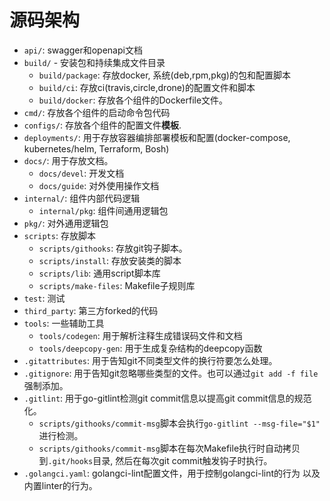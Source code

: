 # 源码架构

* `api/`:  swagger和openapi文档
* `build/` - 安装包和持续集成文件目录
    * `build/package`: 存放docker, 系统(deb,rpm,pkg)的包和配置脚本
    * `build/ci`: 存放ci(travis,circle,drone)的配置文件和脚本
    * `build/docker`: 存放各个组件的Dockerfile文件。
* `cmd/`: 存放各个组件的启动命令包代码
* `configs/`: 存放各个组件的配置文件**模板**.
* `deployments/`: 用于存放容器编排部署模板和配置(docker-compose, kubernetes/helm, Terraform, Bosh)
* `docs/`: 用于存放文档。
    * `docs/devel`: 开发文档
    * `docs/guide`: 对外使用操作文档
* `internal/`: 组件内部代码逻辑
    * `internal/pkg`: 组件间通用逻辑包
* `pkg/`: 对外通用逻辑包
* `scripts`: 存放脚本
    * `scripts/githooks`: 存放git钩子脚本。
    * `scripts/install`: 存放安装类的脚本
    * `scripts/lib`: 通用script脚本库
    * `scripts/make-files`: Makefile子规则库
* `test`: 测试
* `third_party`: 第三方forked的代码
* `tools`: 一些辅助工具
    * `tools/codegen`: 用于解析注释生成错误码文件和文档
    * `tools/deepcopy-gen`: 用于生成复杂结构的deepcopy函数
* `.gitattributes`: 用于告知git不同类型文件的换行符要怎么处理。
* `.gitignore`: 用于告知git忽略哪些类型的文件。也可以通过`git add -f file`强制添加。
* `.gitlint`: 用于go-gitlint检测git commit信息以提高git commit信息的规范化。
    * `scripts/githooks/commit-msg`脚本会执行`go-gitlint --msg-file="$1"`
        进行检测。
    * `scripts/githooks/commit-msg`脚本在每次Makefile执行时自动拷贝到`.git/hooks`目录,
        然后在每次git commit触发钩子时执行。
* `.golangci.yaml`: golangci-lint配置文件，用于控制golangci-lint的行为
    以及内置linter的行为。